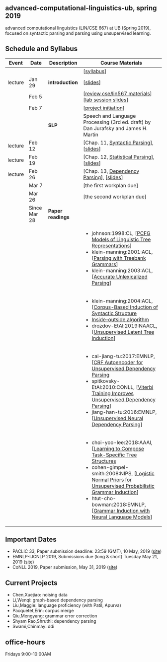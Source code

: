 ## advanced-computational-linguistics-ub, spring 2019

advanced computational linguistics (LIN/CSE 667) at UB (Spring 2019), focused on syntactic parsing and parsing using unsupervised learning. 

## Schedule and Syllabus 
|Event	| Date |	Description	 |Course Materials |
| ------ | ------ | ------ | ------  |
| |  |  | [[syllabus](https://www.overleaf.com/read/vsyqcdhfxnhc)]|
|lecture | Jan 29 | **introduction** | [[slides](https://www.overleaf.com/read/sjmtfvqzxzdr)]|
| | Feb 5 |  | [[review cse/lin567 materials](https://buffalo.box.com/s/mmr1wjqy3te5fbg8c4q0r9gyymrhxj0n)] [[lab session slides](https://www.overleaf.com/read/tvwsfcpxvgnx)]|
| | Feb 7 |  | [[project initiation](https://www.overleaf.com/read/hkpmrxbhkgjg)]|
| |  | **SLP** | Speech and Language Processing (3rd ed. draft) by Dan Jurafsky and James H. Martin |
|lecture | Feb 12 | | [Chap. 11, [Syntactic Parsing](https://web.stanford.edu/~jurafsky/slp3/11.pdf)], [[slides](https://www.overleaf.com/read/zdkqzkqqdqqh)] |
|lecture | Feb 19 | | [Chap. 12, [Statistical Parsing](https://web.stanford.edu/~jurafsky/slp3/12.pdf)], [[slides](https://www.overleaf.com/read/ghdgbbpnvcqc)] |
|lecture | Feb 26 | | [Chap. 13, [Dependency Parsing](https://web.stanford.edu/~jurafsky/slp3/13.pdf)], [[slides](https://www.overleaf.com/read/wzbgndjdhxhr)] |
| | Mar 7 | | [the first workplan due] |
| | Mar 26 | | [the second workplan due] |
| | Since Mar 28 | **Paper readings** |  |
| |   |  | <ul><li>johnson:1998:CL, [[PCFG Models of Linguistic Tree Representations](http://www.aclweb.org/anthology/J98-4004)]</li> <li>klein-manning:2001:ACL, [[Parsing with Treebank Grammars](https://aclanthology.info/papers/P01-1044/p01-1044)]</li> <li>klein-manning:2003:ACL, [[Accurate Unlexicalized Parsing](https://aclanthology.info/papers/P03-1054/p03-1054)]</li> </ul>  |
|||  | <ul><li>klein-manning:2004:ACL, [[Corpus-Based Induction of Syntactic Structure](http://aclweb.org/anthology/P04-1061) </li> <li>[Inside–outside algorithm](https://en.wikipedia.org/wiki/Inside–outside_algorithm)</li> <li>drozdov-EtAl:2019:NAACL, [[Unsupervised Latent Tree Induction](http://arxiv.org/abs/1904.02142)]</li></ul>  |
|||  | <ul><li>cai-jiang-tu:2017:EMNLP, [[CRF Autoencoder for Unsupervised Dependency Parsing](https://www.aclweb.org/anthology/D17-1171) </li> <li>spitkovsky-EtAl:2010:CONLL, [[Viterbi Training Improves Unsupervised Dependency Parsing](http://www.aclweb.org/anthology/W10-2902)]</li> <li>jiang-han-tu:2016:EMNLP, [[Unsupervised Neural Dependency Parsing](https://www.aclweb.org/anthology/D16-1073)]</li></ul>  |
|||  | <ul><li>choi-yoo-lee:2018:AAAI, [[Learning to Compose Task-Specific Tree Structures](https://www.aaai.org/ocs/index.php/AAAI/AAAI18/paper/viewFile/16682/16055) </li> <li>cohen-gimpel-smith:2008:NIPS, [[Logistic Normal Priors for Unsupervised Probabilistic Grammar Induction](https://papers.nips.cc/paper/3559-logistic-normal-priors-for-unsupervised-probabilistic-grammar-induction.pdf)]</li> <li>htut-cho-bowman:2018:EMNLP, [[Grammar Induction with Neural Language Models](https://aclweb.org/anthology/papers/D/D18/D18-1544/)]</li></ul>  |



## Important Dates
* PACLIC 33, Paper submission deadline: 23:59 (GMT), 10 May, 2019 ([site](https://jaslli.org/paclic33/))
* EMNLP-IJCNLP 2019, Submissions due (long & short)	Tuesday	May 21, 2019 ([site](https://www.emnlp-ijcnlp2019.org))
* CoNLL 2019, Paper submission, May 31, 2019 ([site](http://www.conll.org/cfp-2019))


## Current Projects
* Chen,Xuejiao: noising data
* Li,Wenqi: graph-based dependency parsing
* Liu,Maggie: language proficiency (with Patil, Apurva)
* Pacquetet,Erin: corpus merge
* Qiu,Mengyang: grammar error correction
* Shyam Rao,Shruthi: dependency parsing
* Swami,Chinmay: ddi

## office-hours
Fridays 9:00-10:00AM
